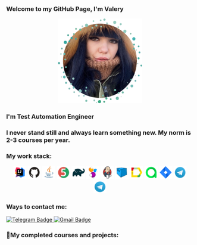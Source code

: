 ### Welcome to my GitHub Page, I'm Valery
 <p align="center">
<div style="text-align: center;">
<img width="45%" title="MyPhoto" src="images/photo/photo2.png" alt="IntelliJ IDEA Logo">
</div>

### I'm Test Automation Engineer

### I never stand still and always learn something new. My norm is 2-3 courses per year.

### My work stack:
<p align="center">
<div style="text-align: center;">
<code><img width="7%" title="IntelliJ IDEA" src="images/logo/idea.png" alt="IntelliJ IDEA Logo"></code>
<code><img width="7%" title="GitHub" src="images/logo/github.png" alt="GitHub Logo"></code>
<code><img width="7%" title="Java" src="images/logo/java.png" alt="Java Logo"></code>
<code><img width="7%" title="Junit5" src="images/logo/junit5.png" alt="JUnit5 Logo"></code>
<code><img width="7%" title="Gradle" src="images/logo/gradle.png" alt="Gradle Logo"></code>
<code><img width="7%" title="Selenide" src="images/logo/selenide.png" alt="Selenide Logo"></code>
<code><img width="7%" title="Jenkins" src="images/logo/jenkins.png" alt="Jenkins Logo"></code>
<code><img width="7%" title="Selenoid" src="images/logo/selenoid.png" alt="Selenoid Logo"></code>
<code><img width="7%" title="Allure Report" src="images/logo/allure.png" alt="Allure Report Logo"></code>
<code><img width="7%" title="Allure TestOps" src="images/logo/allureTestops.png" alt="Allure TestOps Logo"></code>
<code><img width="7%" title="Jira" src="images/logo/jira.png" alt="Jira Logo"></code>
<code><img width="7%" title="Telegram" src="images/logo/telegram.png" alt="Telegram Logo"></code>
<code><img width="7%" title="Telegram" src="images/logo/telegram.png"></code>
</div>

### Ways to contact me:
<a href="https://t.me/ValeriaReshetina">
    <img src="https://img.shields.io/badge/Telegram-blue?style=for-the-badge&logo=telegram&logoColor=white" alt="Telegram Badge"/>
  </a>
<a href="mailto:kielo.perhonen1996@gmail.com">
    <img src="https://img.shields.io/badge/Gmail-red?style=for-the-badge&logo=gmail&logoColor=white" alt="Gmail Badge"/>
  </a>

### 📄My completed courses and projects:
